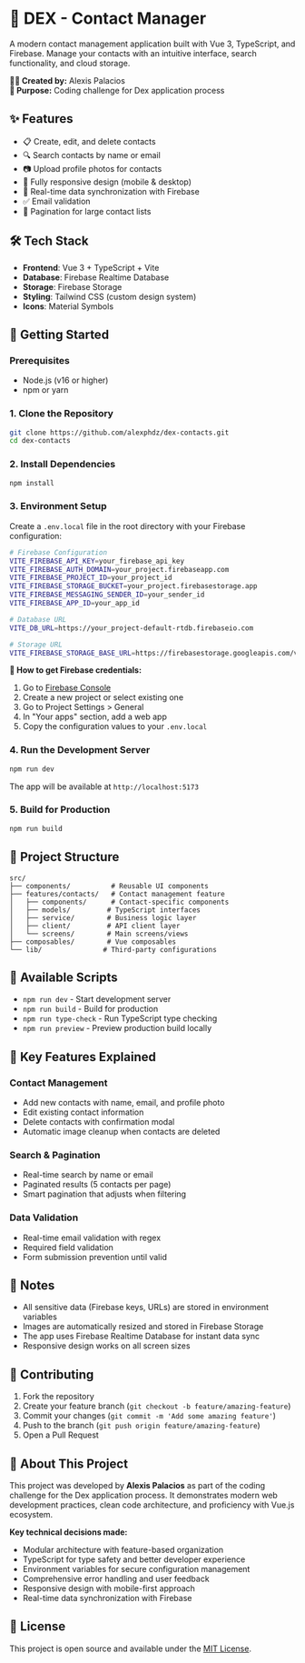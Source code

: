 # 📱 DEX - Contact Manager

A modern contact management application built with Vue 3, TypeScript, and Firebase. Manage your contacts with an intuitive interface, search functionality, and cloud storage.

**👨‍💻 Created by:** Alexis Palacios  
**🎯 Purpose:** Coding challenge for Dex application process

## ✨ Features

- 📋 Create, edit, and delete contacts
- 🔍 Search contacts by name or email
- 📷 Upload profile photos for contacts
- 📱 Fully responsive design (mobile & desktop)
- 🔄 Real-time data synchronization with Firebase
- ✅ Email validation
- 📄 Pagination for large contact lists

## 🛠️ Tech Stack

- **Frontend**: Vue 3 + TypeScript + Vite
- **Database**: Firebase Realtime Database
- **Storage**: Firebase Storage
- **Styling**: Tailwind CSS (custom design system)
- **Icons**: Material Symbols

## 🚀 Getting Started

### Prerequisites

- Node.js (v16 or higher)
- npm or yarn

### 1. Clone the Repository

```bash
git clone https://github.com/alexphdz/dex-contacts.git
cd dex-contacts
```

### 2. Install Dependencies

```bash
npm install
```

### 3. Environment Setup

Create a `.env.local` file in the root directory with your Firebase configuration:

```bash
# Firebase Configuration
VITE_FIREBASE_API_KEY=your_firebase_api_key
VITE_FIREBASE_AUTH_DOMAIN=your_project.firebaseapp.com
VITE_FIREBASE_PROJECT_ID=your_project_id
VITE_FIREBASE_STORAGE_BUCKET=your_project.firebasestorage.app
VITE_FIREBASE_MESSAGING_SENDER_ID=your_sender_id
VITE_FIREBASE_APP_ID=your_app_id

# Database URL
VITE_DB_URL=https://your_project-default-rtdb.firebaseio.com

# Storage URL
VITE_FIREBASE_STORAGE_BASE_URL=https://firebasestorage.googleapis.com/v0/b/your_project.firebasestorage.app/o
```

**🔑 How to get Firebase credentials:**
1. Go to [Firebase Console](https://console.firebase.google.com/)
2. Create a new project or select existing one
3. Go to Project Settings > General
4. In "Your apps" section, add a web app
5. Copy the configuration values to your `.env.local`

### 4. Run the Development Server

```bash
npm run dev
```

The app will be available at `http://localhost:5173`

### 5. Build for Production

```bash
npm run build
```

## 📁 Project Structure

```
src/
├── components/          # Reusable UI components
├── features/contacts/   # Contact management feature
│   ├── components/      # Contact-specific components
│   ├── models/         # TypeScript interfaces
│   ├── service/        # Business logic layer
│   ├── client/         # API client layer
│   └── screens/        # Main screens/views
├── composables/        # Vue composables
└── lib/               # Third-party configurations
```

## 🔧 Available Scripts

- `npm run dev` - Start development server
- `npm run build` - Build for production
- `npm run type-check` - Run TypeScript type checking
- `npm run preview` - Preview production build locally

## 🌟 Key Features Explained

### Contact Management
- Add new contacts with name, email, and profile photo
- Edit existing contact information
- Delete contacts with confirmation modal
- Automatic image cleanup when contacts are deleted

### Search & Pagination
- Real-time search by name or email
- Paginated results (5 contacts per page)
- Smart pagination that adjusts when filtering

### Data Validation
- Real-time email validation with regex
- Required field validation
- Form submission prevention until valid

## 📝 Notes

- All sensitive data (Firebase keys, URLs) are stored in environment variables
- Images are automatically resized and stored in Firebase Storage
- The app uses Firebase Realtime Database for instant data sync
- Responsive design works on all screen sizes

## 🤝 Contributing

1. Fork the repository
2. Create your feature branch (`git checkout -b feature/amazing-feature`)
3. Commit your changes (`git commit -m 'Add some amazing feature'`)
4. Push to the branch (`git push origin feature/amazing-feature`)
5. Open a Pull Request

## 🎯 About This Project

This project was developed by **Alexis Palacios** as part of the coding challenge for the Dex application process. It demonstrates modern web development practices, clean code architecture, and proficiency with Vue.js ecosystem.

**Key technical decisions made:**
- Modular architecture with feature-based organization
- TypeScript for type safety and better developer experience
- Environment variables for secure configuration management
- Comprehensive error handling and user feedback
- Responsive design with mobile-first approach
- Real-time data synchronization with Firebase

## 📄 License

This project is open source and available under the [MIT License](LICENSE).
